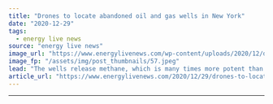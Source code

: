 ```yaml
---
title: "Drones to locate abandoned oil and gas wells in New York"
date: "2020-12-29"
tags: 
  - energy live news
source: "energy live news"
image_url: "https://www.energylivenews.com/wp-content/uploads/2020/12/dec-staff_-to_-use_-information-from_-drone_-surveys-to_-identify-abandoned-wells_-like_-the_-one_-pictured-center.jpeg"
image_fp: "/assets/img/post_thumbnails/57.jpeg"
lead: "The wells release methane, which is many times more potent than carbon dioxide as a greenhouse gas and is second only to CO2 in its overall contribution to climate change"
article_url: "https://www.energylivenews.com/2020/12/29/drones-to-locate-abandoned-oil-and-gas-wells-in-new-york/"
---
```


---
